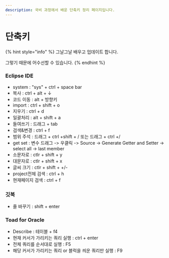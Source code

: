```yaml
---
description: 국비 과정에서 배운 단축키 정리 페이지입니다.
---
```


# 단축키

{% hint style="info" %}
그날그날 배우고 업데이트 합니다.

그렇기 때문에 어수선할 수 있습니다.
{% endhint %}

### Eclipse IDE

* system       : "sys" + ctrl + space bar
* 복사            : ctrl + alt + ↓
* 코드 이동   : alt + 방향키
* import        : ctrl + shift + o
* 지우기        : ctrl + d
* 일괄처리    : alt + shift + a
* 들여쓰기    : 드래그 + tab
* 검색&변경 : ctrl + f
* 범위 주석   : 드래그 + ctrl +shift + / 또는 드래그 + ctrl +/
* get set        : 변수 드래그 -&gt; 우클릭 -&gt; Source -&gt; Generate Getter and Setter -&gt; select all -&gt; last member 
* 소문자로    : ctlr + shift + y
* 대문자로    : ctlr + shift + x
* 글씨 크기   : ctlr + shift + +/-
* project전체 검색 : ctrl + h
* 현재페이지 검색 : ctrl + f

### 깃북

* 줄 바꾸기 : shift + enter

### Toad for Oracle

* Describe : 테이블 + f4
* 현재 커서가 가리키는 쿼리 실행 : ctrl + enter
* 전체 쿼리를 순서대로 실행 : F5
* 해당 커서가 가리키는 쿼리 or 블럭을 씌운 쿼리만 실행 : F9

